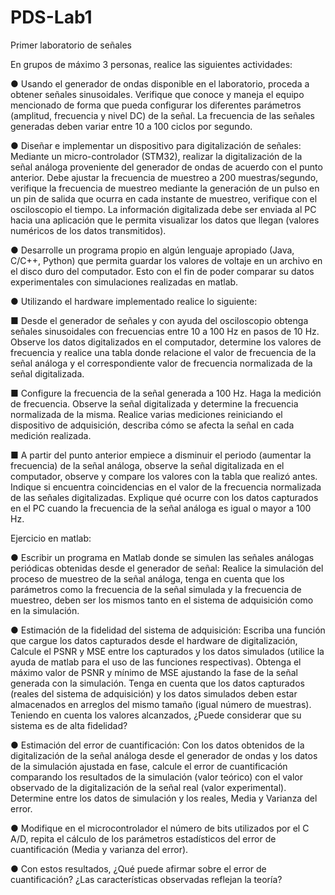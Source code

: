 # PDS-Lab1
Primer laboratorio de señales


En grupos de máximo 3 personas, realice las siguientes actividades:

● Usando el generador de ondas disponible en el laboratorio, proceda a
obtener señales sinusoidales. Verifique que conoce y maneja el equipo
mencionado de forma que pueda configurar los diferentes parámetros
(amplitud, frecuencia y nivel DC) de la señal. La frecuencia de las señales
generadas deben variar entre 10 a 100 ciclos por segundo.

● Diseñar e implementar un dispositivo para digitalización de señales:
Mediante un micro-controlador (STM32), realizar la digitalización de la señal
análoga proveniente del generador de ondas de acuerdo con el punto
anterior. Debe ajustar la frecuencia de muestreo a 200 muestras/segundo,
verifique la frecuencia de muestreo mediante la generación de un pulso en
un pin de salida que ocurra en cada instante de muestreo, verifique con el
osciloscopio el tiempo. La información digitalizada debe ser enviada al PC
hacia una aplicación que le permita visualizar los datos que llegan (valores
numéricos de los datos transmitidos).

● Desarrolle un programa propio en algún lenguaje apropiado (Java, C/C++,
Python) que permita guardar los valores de voltaje en un archivo en el disco
duro del computador. Esto con el fin de poder comparar su datos
experimentales con simulaciones realizadas en matlab.


● Utilizando el hardware implementado realice lo siguiente:

■ Desde el generador de señales y con ayuda del osciloscopio obtenga
señales sinusoidales con frecuencias entre 10 a 100 Hz en pasos de
10 Hz. Observe los datos digitalizados en el computador, determine
los valores de frecuencia y realice una tabla donde relacione el valor
de frecuencia de la señal análoga y el correspondiente valor de
frecuencia normalizada de la señal digitalizada.

■ Configure la frecuencia de la señal generada a 100 Hz. Haga la
medición de frecuencia. Observe la señal digitalizada y determine la
frecuencia normalizada de la misma. Realice varias mediciones
reiniciando el dispositivo de adquisición, describa cómo se afecta la
señal en cada medición realizada.

■ A partir del punto anterior empiece a disminuir el periodo (aumentar la
frecuencia) de la señal análoga, observe la señal digitalizada en el
computador, observe y compare los valores con la tabla que realizó
antes. Indique si encuentra coincidencias en el valor de la frecuencia
normalizada de las señales digitalizadas. Explique qué ocurre con los
datos capturados en el PC cuando la frecuencia de la señal análoga
es igual o mayor a 100 Hz.


Ejercicio en matlab:

● Escribir un programa en Matlab donde se simulen las señales análogas
periódicas obtenidas desde el generador de señal: Realice la simulación del
proceso de muestreo de la señal análoga, tenga en cuenta que los
parámetros como la frecuencia de la señal simulada y la frecuencia de
muestreo, deben ser los mismos tanto en el sistema de adquisición como
en la simulación.

● Estimación de la fidelidad del sistema de adquisición: Escriba una función
que cargue los datos capturados desde el hardware de digitalización,
Calcule el PSNR y MSE entre los capturados y los datos simulados (utilice
la ayuda de matlab para el uso de las funciones respectivas). Obtenga el
máximo valor de PSNR y mínimo de MSE ajustando la fase de la señal
generada con la simulación. Tenga en cuenta que los datos capturados
(reales del sistema de adquisición) y los datos simulados deben estar
almacenados en arreglos del mismo tamaño (igual número de muestras).
Teniendo en cuenta los valores alcanzados, ¿Puede considerar que su
sistema es de alta fidelidad?

● Estimación del error de cuantificación: Con los datos obtenidos de la
digitalización de la señal análoga desde el generador de ondas y los datos
de la simulación ajustada en fase, calcule el error de cuantificación
comparando los resultados de la simulación (valor teórico) con el valor
observado de la digitalización de la señal real (valor experimental).
Determine entre los datos de simulación y los reales, Media y Varianza del
error.

● Modifique en el microcontrolador el número de bits utilizados por el C A/D,
repita el cálculo de los parámetros estadísticos del error de cuantificación
(Media y varianza del error).

● Con estos resultados, ¿Qué puede afirmar sobre el error de cuantificación?
¿Las características observadas reflejan la teoría?
